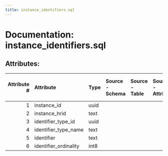 ```yaml
---
title: instance_identifiers.sql
---
```

# Documentation: instance_identifiers.sql

## Attributes:

|   Attribute # | Attribute             | Type   | Source - Schema   | Source - Table   | Source - Attribute   | Source - Type   | Source - Multiple values   | Aggregation   | Description   | Notes   |
|--------------:|:----------------------|:-------|:------------------|:-----------------|:---------------------|:----------------|:---------------------------|:--------------|:--------------|:--------|
|             1 | instance_id           | uuid   |                   |                  |                      |                 |                            |               |               |         |
|             2 | instance_hrid         | text   |                   |                  |                      |                 |                            |               |               |         |
|             3 | identifier_type_id    | uuid   |                   |                  |                      |                 |                            |               |               |         |
|             4 | identifier_type_name  | text   |                   |                  |                      |                 |                            |               |               |         |
|             5 | identifier            | text   |                   |                  |                      |                 |                            |               |               |         |
|             6 | identifier_ordinality | int8   |                   |                  |                      |                 |                            |               |               |         |